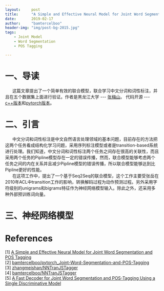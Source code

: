 ```yaml
---
layout:     post
title:      "A Simple and Effective Neural Model for Joint Word Segmentation and POS Tagging"
date:       2019-02-17
author:     "bamtercelboo"
header-img: "img/post-bg-2015.jpg"
tags:
    - Joint Model
    - Word Segmentation
    - POS Tagging

---
```



#  一、导读  #
&nbsp;&nbsp;&nbsp;&nbsp;&nbsp;&nbsp;这篇文章提出了一个简单有效的联合模型，联合学习中文分词和词性标注，并且在五个数据集上面进行验证。作者是黑龙江大学 --- [张梅山](https://zhangmeishan.github.io/)。  代码开源 --- [c++版本](https://github.com/zhangmeishan/NNTranJSTagger)和[pytorch版本](https://github.com/bamtercelboo/pytorch_Joint-Word-Segmentation-and-POS-Tagging)。

#  二、引言  #
&nbsp;&nbsp;&nbsp;&nbsp;&nbsp;&nbsp;中文分词和词性标注是中文自然语言处理领域的基本问题，目前存在的方法把这两个任务看成结构化学习问题，采用序列标注模型或者是transition-based系统进行处理。我们知道，中文分词和词性标注两个任务之间存在很高的关联性，而且采用两个任务的Pipline模型存在一定的错误传播，然而，联合模型能够考虑两个任务之间的内在关系并且减少Pipline模型的错误传播，所以联合模型能够达到比Pipline更好的性能。  
&nbsp;&nbsp;&nbsp;&nbsp;&nbsp;&nbsp;在这项工作中，提出了一个基于Seq2Seq的联合模型，这个工作主要受张岳在2010年ACL中transition工作的影响，转换解码过程为动作预测过程。另外采用字符级别的unigrams和bigrams特征作为神经网络模型输入。除此之外，还采用多种外部预训练词向量。  

#  三、神经网络模型  #



# References  #
[1]  [A Simple and Effective Neural Model for Joint Word Segmentation and POS Tagging](https://ieeexplore.ieee.org/stamp/stamp.jsp?tp=&arnumber=8351918&tag=1)   
[2] [bamtercelboo/pytorch_Joint-Word-Segmentation-and-POS-Tagging](https://github.com/bamtercelboo/pytorch_Joint-Word-Segmentation-and-POS-Tagging)  
[3] [zhangmeishan/NNTranJSTagger](https://github.com/zhangmeishan/NNTranJSTagger)  
[4] [bamtercelboo/NNTranJSTagger](https://github.com/bamtercelboo/NNTranJSTagger)  
[5] [A Fast Decoder for Joint Word Segmentation and POS-Tagging Using a Single Discriminative Model](http://aclweb.org/anthology/D10-1082)








  



  
 








